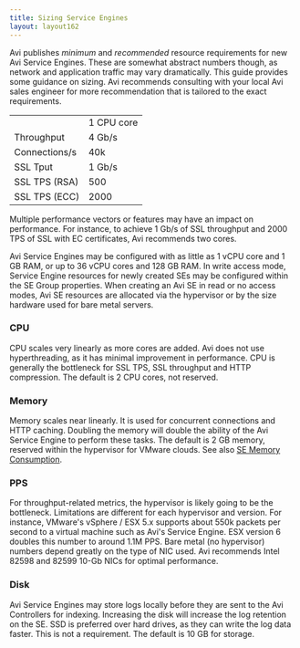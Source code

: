```yaml
---
title: Sizing Service Engines
layout: layout162
---
```

Avi publishes *minimum* and *recommended* resource requirements for new Avi Service Engines.  These are somewhat abstract numbers though, as network and application traffic may vary dramatically.  This guide provides some guidance on sizing.  Avi recommends consulting with your local Avi sales engineer for more recommendation that is tailored to the exact requirements.

<table class=" table table-bordered table-hover">   
<tbody>       
<tr>   
<td></td>
<td>1 CPU core</td>
</tr>
<tr>   
<td>Throughput</td>
<td>4 Gb/s</td>
</tr>
<tr>   
<td>Connections/s</td>
<td>40k</td>
</tr>
<tr>   
<td>SSL Tput</td>
<td>1 Gb/s</td>
</tr>
<tr>   
<td>SSL TPS (RSA)</td>
<td>500</td>
</tr>
<tr>   
<td>SSL TPS (ECC)</td>
<td>2000</td>
</tr>
</tbody>
</table> 

 

Multiple performance vectors or features may have an impact on performance.  For instance, to achieve 1 Gb/s of SSL throughput and 2000 TPS of SSL with EC certificates, Avi recommends two cores.

Avi Service Engines may be configured with as little as 1 vCPU core and 1 GB RAM, or up to 36 vCPU cores and 128 GB RAM.  In write access mode, Service Engine resources for newly created SEs may be configured within the SE Group properties.  When creating an Avi SE in read or no access modes, Avi SE resources are allocated via the hypervisor or by the size hardware used for bare metal servers.

### CPU

CPU scales very linearly as more cores are added.  Avi does not use hyperthreading, as it has minimal improvement in performance.  CPU is generally the bottleneck for SSL TPS, SSL throughput and HTTP compression.  The default is 2 CPU cores, not reserved.

### Memory

Memory scales near linearly.  It is used for concurrent connections and HTTP caching.  Doubling the memory will double the ability of the Avi Service Engine to perform these tasks.  The default is 2 GB memory, reserved within the hypervisor for VMware clouds.  See also <a href="/docs/16.2/se-memory-consumption">SE Memory Consumption</a>.

### PPS

For throughput-related metrics, the hypervisor is likely going to be the bottleneck.  Limitations are different for each hypervisor and version.  For instance, VMware's vSphere / ESX 5.x supports about 550k packets per second to a virtual machine such as Avi's Service Engine.  ESX version 6 doubles this number to around 1.1M PPS.  Bare metal (no hypervisor) numbers depend greatly on the type of NIC used.  Avi recommends Intel 82598 and 82599 10-Gb NICs for optimal performance.

### Disk

Avi Service Engines may store logs locally before they are sent to the Avi Controllers for indexing.  Increasing the disk will increase the log retention on the SE.  SSD is preferred over hard drives, as they can write the log data faster.  This is not a requirement.  The default is 10 GB for storage.
